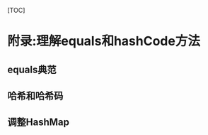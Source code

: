 [TOC]

<!-- Appendix: Understanding equals() and hashCode() -->
# 附录:理解equals和hashCode方法


<!-- A Canonical equals() -->
## equals典范


<!-- Hashing and Hash Codes -->
## 哈希和哈希码


<!-- Tuning a HashMap -->
## 调整HashMap

<!-- 分页 -->
<div style="page-break-after: always;"></div>